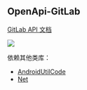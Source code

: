 ## OpenApi-GitLab

[GitLab API 文档](https://docs.gitlab.cn/jh/api/)

[![](https://jitpack.io/v/wlmxenl/practices-android.svg)](https://jitpack.io/#wlmxenl/practices-android)

依赖其他类库：
- [AndroidUtilCode](https://github.com/Blankj/AndroidUtilCode)
- [Net](https://github.com/liangjingkanji/Net)

